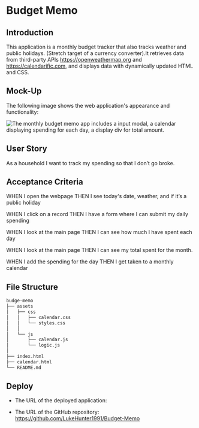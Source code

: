 # Budget Memo

## Introduction

This application is a monthly budget tracker that also tracks weather and public holidays.
(Stretch target of a currency converter).It retrieves data from third-party APIs https://openweathermap.org and https://calendarific.com, and displays data with dynamically updated HTML and CSS.

## Mock-Up

The following image shows the web application's appearance and functionality:

![The monthly budget memo app includes a input modal, a calendar displaying spending for each day, a display div for total amount.](./assets/?.png)

## User Story

As a household I want to track my spending so that I don’t go broke.

## Acceptance Criteria

WHEN I open the webpage 
THEN I see today's date, weather, and if it’s a public holiday

WHEN I click on a record 
THEN I have a form where I can submit my daily spending

WHEN I look at the main page 
THEN I can see how much I have spent each day

WHEN I look at the main page 
THEN I can see my total spent for the month.

WHEN I add the spending for the day 
THEN I get taken to a monthly calendar

## File Structure
```md
budge-memo
├── assets
│   ├── css
│   │   ├── calendar.css
│   │   └── styles.css
│   │   
│   └── js
│       ├── calendar.js
│       └── logic.js
│       
├── index.html
├── calendar.html
└── README.md
```

## Deploy

* The URL of the deployed application:  

* The URL of the GitHub repository: https://github.com/LukeHunter1991/Budget-Memo